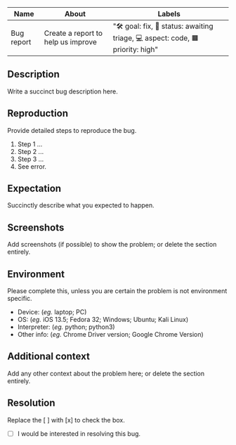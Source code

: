 | Name       | About                              | Labels                                                                        |
| ---------- | ---------------------------------- | ----------------------------------------------------------------------------- |
| Bug report | Create a report to help us improve | "🛠 goal: fix, 🚦 status: awaiting triage, 💻 aspect: code, 🟧 priority: high" |

## Description

Write a succinct bug description here.

## Reproduction

Provide detailed steps to reproduce the bug.

1. Step 1 ...
2. Step 2 ...
3. Step 3 ...
4. See error.

## Expectation

Succinctly describe what you expected to happen.

## Screenshots

Add screenshots (if possible) to show the problem; or delete the section entirely.

## Environment

Please complete this, unless you are certain the problem is not environment specific.

- Device: (_eg._ laptop; PC)
- OS: (_eg._ iOS 13.5; Fedora 32; Windows; Ubuntu; Kali Linux)
- Interpreter: (_eg._ python; python3)
- Other info: (_eg._ Chrome Driver version; Google Chrome Version)

## Additional context

Add any other context about the problem here; or delete the section entirely.

## Resolution

Replace the [ ] with [x] to check the box.

- [ ] I would be interested in resolving this bug.
